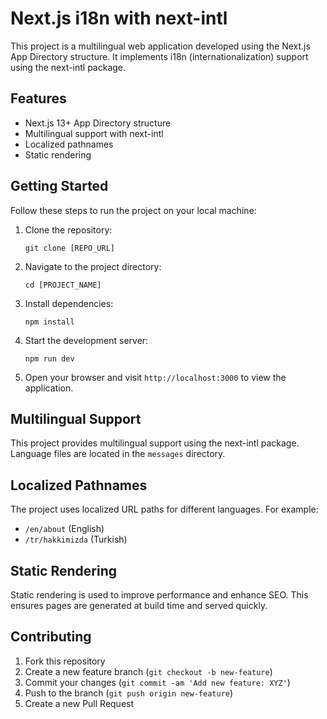 # Next.js i18n with next-intl

This project is a multilingual web application developed using the Next.js App Directory structure. It implements i18n (internationalization) support using the next-intl package.

## Features

- Next.js 13+ App Directory structure
- Multilingual support with next-intl
- Localized pathnames
- Static rendering

## Getting Started

Follow these steps to run the project on your local machine:

1. Clone the repository:

   ```
   git clone [REPO_URL]
   ```

2. Navigate to the project directory:

   ```
   cd [PROJECT_NAME]
   ```

3. Install dependencies:

   ```
   npm install
   ```

4. Start the development server:

   ```
   npm run dev
   ```

5. Open your browser and visit `http://localhost:3000` to view the application.

## Multilingual Support

This project provides multilingual support using the next-intl package. Language files are located in the `messages` directory.

## Localized Pathnames

The project uses localized URL paths for different languages. For example:

- `/en/about` (English)
- `/tr/hakkimizda` (Turkish)

## Static Rendering

Static rendering is used to improve performance and enhance SEO. This ensures pages are generated at build time and served quickly.

## Contributing

1. Fork this repository
2. Create a new feature branch (`git checkout -b new-feature`)
3. Commit your changes (`git commit -am 'Add new feature: XYZ'`)
4. Push to the branch (`git push origin new-feature`)
5. Create a new Pull Request
